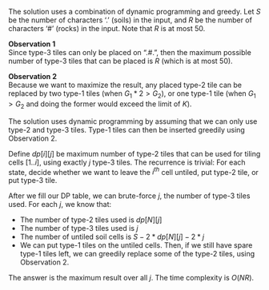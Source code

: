 The solution uses a combination of dynamic programming and greedy. Let $S$ be the number of characters ‘.’ (soils) in the input, and $R$ be the number of characters ‘#’ (rocks) in the input. Note that $R$ is at most $50$.

**Observation 1**  
Since type-3 tiles can only be placed on “.#.”, then the maximum possible number of type-3 tiles that can be placed is $R$ (which is at most $50$).

**Observation 2**  
Because we want to maximize the result, any placed type-2 tile can be replaced by two type-1 tiles (when $G_1 * 2 > G_2$), or one type-1 tile (when $G_1 > G_2$ and doing the former would exceed the limit of $K$).

The solution uses dynamic programming by assuming that we can only use type-2 and type-3 tiles. Type-1 tiles can then be inserted greedily using Observation 2.

Define $dp[i][j]$ be maximum number of type-2 tiles that can be used for tiling cells $[1..i]$, using exactly $j$ type-3 tiles. The recurrence is trivial: For each state, decide whether we want to leave the $i^{th}$ cell untiled, put type-2 tile, or put type-3 tile.

After we fill our DP table, we can brute-force $j$, the number of type-3 tiles used. For each $j$, we know that:

- The number of type-2 tiles used is $dp[N][j]$
- The number of type-3 tiles used is $j$
- The number of untiled soil cells is $S - 2 * dp[N][j] - 2 * j$
- We can put type-1 tiles on the untiled cells. Then, if we still have spare type-1 tiles left, we can greedily replace some of the type-2 tiles, using Observation 2.

The answer is the maximum result over all $j$. The time complexity is $O(NR)$.
